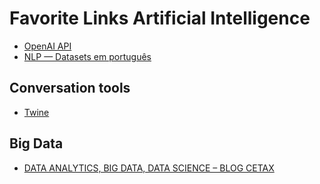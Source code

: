 # Favorite Links Artificial Intelligence

- [OpenAI API](https://openai.com/blog/openai-api/)
- [NLP — Datasets em português](https://medium.com/@pierre_guillou/nlp-datasets-em-português-7e1790a44d42)

## Conversation tools

- [Twine](https://twinery.org)

## Big Data

- [DATA ANALYTICS, BIG DATA, DATA SCIENCE – BLOG CETAX](https://www.cetax.com.br/blog/apache-hadoop/)

